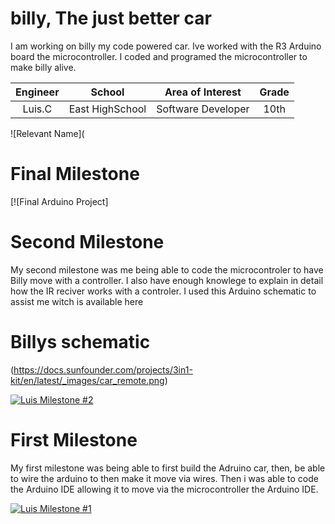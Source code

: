 ﻿# billy, The just better car 
I am working on billy my code powered car. Ive worked with the R3 Arduino board the microcontroller. I coded and programed the microcontroller to make billy alive. 

| **Engineer** | **School** | **Area of Interest** | **Grade** |
|:--:|:--:|:--:|:--:|
| Luis.C| East HighSchool | Software Developer  | 10th 

![Relevant Name](

# Final Milestone



[![Final Arduino Project]

# Second Milestone 

My second milestone was me being able to code the microcontroler to have Billy move with a controller. I also have enough knowlege to explain in detail how the IR reciver works with a controler. I used this Arduino schematic to assist me witch is available here 


# Billys schematic
(https://docs.sunfounder.com/projects/3in1-kit/en/latest/_images/car_remote.png)



[![Luis Milestone #2](https://res.cloudinary.com/marcomontalbano/image/upload/v1700601114/video_to_markdown/images/youtube--aZ8AYMIFTZI-c05b58ac6eb4c4700831b2b3070cd403.jpg)](https://www.youtube.com/watch?v=aZ8AYMIFTZI "Luis Milestone #2")

# First Milestone
  

My first milestone was being able to first build the Adruino car, then, be able to wire the arduino to then make it move via wires. Then i was able to code the Arduino IDE allowing it to move via the microcontroller the  Arduino IDE. 

[![Luis Milestone #1](https://res.cloudinary.com/marcomontalbano/image/upload/v1700177342/video_to_markdown/images/youtube--fTIqqK6hcFU-c05b58ac6eb4c4700831b2b3070cd403.jpg)](https://www.youtube.com/watch?v=fTIqqK6hcFU "Luis Milestone #1")
